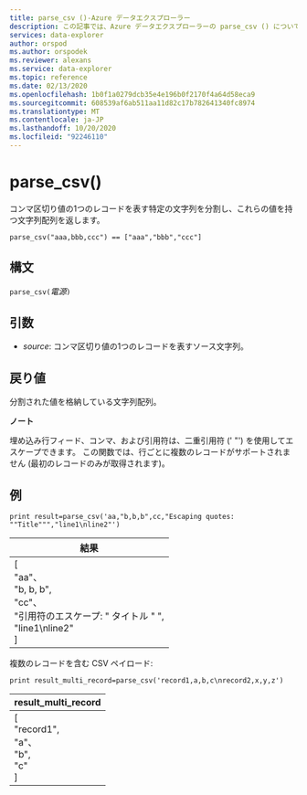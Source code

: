 ```yaml
---
title: parse_csv ()-Azure データエクスプローラー
description: この記事では、Azure データエクスプローラーの parse_csv () について説明します。
services: data-explorer
author: orspod
ms.author: orspodek
ms.reviewer: alexans
ms.service: data-explorer
ms.topic: reference
ms.date: 02/13/2020
ms.openlocfilehash: 1b0f1a0279dcb35e4e196b0f2170f4a64d58eca9
ms.sourcegitcommit: 608539af6ab511aa11d82c17b782641340fc8974
ms.translationtype: MT
ms.contentlocale: ja-JP
ms.lasthandoff: 10/20/2020
ms.locfileid: "92246110"
---
```

# <a name="parse_csv"></a>parse_csv()

コンマ区切り値の1つのレコードを表す特定の文字列を分割し、これらの値を持つ文字列配列を返します。

```kusto
parse_csv("aaa,bbb,ccc") == ["aaa","bbb","ccc"]
```

## <a name="syntax"></a>構文

`parse_csv(`*電源*`)`

## <a name="arguments"></a>引数

* *source*: コンマ区切り値の1つのレコードを表すソース文字列。

## <a name="returns"></a>戻り値

分割された値を格納している文字列配列。

**ノート**

埋め込み行フィード、コンマ、および引用符は、二重引用符 (' "') を使用してエスケープできます。 この関数では、行ごとに複数のレコードがサポートされません (最初のレコードのみが取得されます)。

## <a name="examples"></a>例

<!-- csl: https://help.kusto.windows.net:443/Samples -->
```kusto
print result=parse_csv('aa,"b,b,b",cc,"Escaping quotes: ""Title""","line1\nline2"')
```

|結果|
|---|
|[<br>  "aa"、<br>  "b, b, b",<br>  "cc"、<br>  "引用符のエスケープ: \" タイトル \" ",<br>  "line1\nline2"<br>]|

複数のレコードを含む CSV ペイロード:

<!-- csl: https://help.kusto.windows.net:443/Samples -->
```kusto
print result_multi_record=parse_csv('record1,a,b,c\nrecord2,x,y,z')
```

|result_multi_record|
|---|
|[<br>  "record1",<br>  "a"、<br>  "b",<br>  "c"<br>]|
